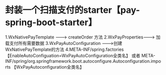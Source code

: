 # 封装一个扫描支付的starter【pay-spring-boot-starter】
1.WxNativePayTemplate ---> createOrder 方法
2.WxPayProperties---> 加载支付所有需要数据
3.WxPayAutoConfiguration --->创建WxNativePayTemplate的方法
4.META-INF/spring.factories【EnableAutoConfiguation=WxPayAutoConfiguration全类名】
或者 META-INF/spring/org.springframework.boot.autoconfigure.Autoconfiguration.imports 【WxPayAutoconfiguration全类名】

